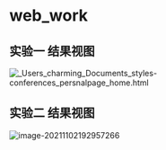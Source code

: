 # web_work

## 实验一 结果视图

![_Users_charming_Documents_styles-conferences_persnalpage_home.html](https://tva1.sinaimg.cn/large/008i3skNgy1gvkq54xrz7j60u00xb0w602.jpg)

## 实验二 结果视图

![image-20211102192957266](https://tva1.sinaimg.cn/large/008i3skNgy1gw116vn6vlj32560u0n7c.jpg)

